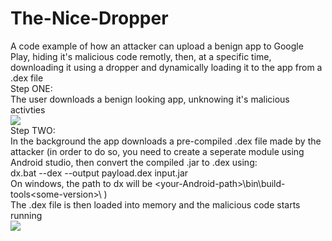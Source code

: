 # The-Nice-Dropper
A code example of how an attacker can upload a benign app to Google Play, hiding it's malicious code remotly, then, at a specific time, downloading it using a dropper and dynamically loading it to the app from a .dex file\
Step ONE:\
The user downloads a benign looking app, unknowing it's malicious activties\
<img src="https://github.com/dor-alt/The-Nice-Dropper/raw/master/TheNiceDropper/1.png" />
\
Step TWO:\
In the background the app downloads a pre-compiled .dex file made by the attacker (in order to do so, you need to create a seperate module using Android studio, then convert the compiled .jar to .dex using:\
dx.bat --dex --output payload.dex  input.jar\
On windows, the path to dx will be \<your-Android-path>\bin\build-tools\<some-version>\ )\
The .dex file is then loaded into memory and the malicious code starts running\
<img src="https://github.com/dor-alt/The-Nice-Dropper/raw/master/TheNiceDropper/2.JPG" />
